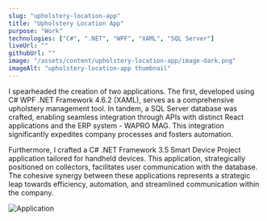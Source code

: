 ```yaml
---
slug: "upholstery-location-app"
title: "Upholstery Location App"
purpose: "Work"
technologies: ["C#", ".NET", "WPF", "XAML", "SQL Server"]
liveUrl: ""
githubUrl: ""
image: "/assets/content/upholstery-location-app/image-dark.png"
imageAlt: "upholstery-location-app thumbnail"
---
```


I spearheaded the creation of two applications. The first, developed using C# WPF .NET Framework 4.6.2 (XAML), serves as a comprehensive upholstery management tool. In tandem, a SQL Server database was crafted, enabling seamless integration through APIs with distinct React applications and the ERP system - WAPRO MAG. This integration significantly expedites company processes and fosters automation.

Furthermore, I crafted a C# .NET Framework 3.5 Smart Device Project application tailored for handheld devices. This application, strategically positioned on collectors, facilitates user communication with the database. The cohesive synergy between these applications represents a strategic leap towards efficiency, automation, and streamlined communication within the company.

![Application](/assets/content/upholstery-location-app/image.png)
